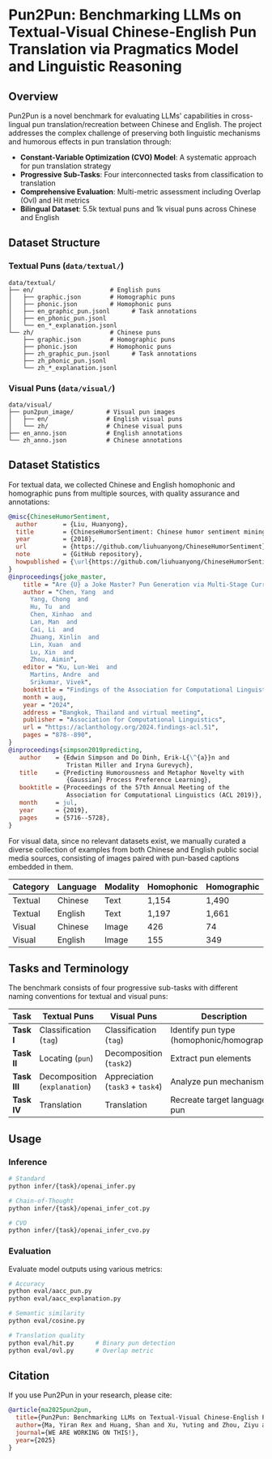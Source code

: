 # Pun2Pun: Benchmarking LLMs on Textual-Visual Chinese-English Pun Translation via Pragmatics Model and Linguistic Reasoning

## Overview

Pun2Pun is a novel benchmark for evaluating LLMs' capabilities in cross-lingual pun translation/recreation between Chinese and English. The project addresses the complex challenge of preserving both linguistic mechanisms and humorous effects in pun translation through:

- **Constant-Variable Optimization (CVO) Model**: A systematic approach for pun translation strategy
- **Progressive Sub-Tasks**: Four interconnected tasks from classification to translation
- **Comprehensive Evaluation**: Multi-metric assessment including Overlap (Ovl) and Hit metrics
- **Bilingual Dataset**: 5.5k textual puns and 1k visual puns across Chinese and English

## Dataset Structure

### Textual Puns (`data/textual/`)
```
data/textual/
├── en/                     # English puns
│   ├── graphic.json        # Homographic puns
│   ├── phonic.json         # Homophonic puns
│   ├── en_graphic_pun.jsonl      # Task annotations
│   ├── en_phonic_pun.jsonl       
│   └── en_*_explanation.jsonl    
└── zh/                     # Chinese puns
    ├── graphic.json        # Homographic puns
    ├── phonic.json         # Homophonic puns
    ├── zh_graphic_pun.jsonl      # Task annotations
    ├── zh_phonic_pun.jsonl       
    └── zh_*_explanation.jsonl    
```

### Visual Puns (`data/visual/`)
```
data/visual/
├── pun2pun_image/         # Visual pun images
│   ├── en/                # English visual puns
│   └── zh/                # Chinese visual puns
├── en_anno.json           # English annotations
└── zh_anno.json           # Chinese annotations
```

## Dataset Statistics

For textual data, we collected Chinese and English homophonic and homographic puns from multiple sources, with quality assurance and annotations: 

```bibtex
@misc{ChineseHumorSentiment,
  author       = {Liu, Huanyong},
  title        = {ChineseHumorSentiment: Chinese humor sentiment mining including corpus build and NLP methods},
  year         = {2018},
  url          = {https://github.com/liuhuanyong/ChineseHumorSentiment},
  note         = {GitHub repository},
  howpublished = {\url{https://github.com/liuhuanyong/ChineseHumorSentiment}}
}
@inproceedings{joke_master,
    title = "Are {U} a Joke Master? Pun Generation via Multi-Stage Curriculum Learning towards a Humor {LLM}",
    author = "Chen, Yang  and
      Yang, Chong  and
      Hu, Tu  and
      Chen, Xinhao  and
      Lan, Man  and
      Cai, Li  and
      Zhuang, Xinlin  and
      Lin, Xuan  and
      Lu, Xin  and
      Zhou, Aimin",
    editor = "Ku, Lun-Wei  and
      Martins, Andre  and
      Srikumar, Vivek",
    booktitle = "Findings of the Association for Computational Linguistics ACL 2024",
    month = aug,
    year = "2024",
    address = "Bangkok, Thailand and virtual meeting",
    publisher = "Association for Computational Linguistics",
    url = "https://aclanthology.org/2024.findings-acl.51",
    pages = "878--890",
}
@inproceedings{simpson2019predicting,
   author    = {Edwin Simpson and Do Dinh, Erik-L{\^{a}}n and
                Tristan Miller and Iryna Gurevych},
   title     = {Predicting Humorousness and Metaphor Novelty with
                {Gaussian} Process Preference Learning},
   booktitle = {Proceedings of the 57th Annual Meeting of the
                Association for Computational Linguistics (ACL 2019)},
   month     = jul,
   year      = {2019},
   pages     = {5716--5728},
}
```

For visual data, since no relevant datasets exist, we manually curated a diverse collection of examples from both Chinese and English public social media sources, consisting of images paired with pun-based captions embedded in them.

| Category | Language | Modality | Homophonic | Homographic |
|----------|----------|----------|------------|-------------|
| Textual | Chinese | Text | 1,154 | 1,490 |
| Textual | English | Text | 1,197 | 1,661 |
| Visual | Chinese | Image | 426 | 74 |
| Visual | English | Image | 155 | 349 |

## Tasks and Terminology

The benchmark consists of four progressive sub-tasks with different naming conventions for textual and visual puns:

| Task | Textual Puns | Visual Puns | Description |
|------|-------------|-------------|-------------|
| **Task I** | Classification (`tag`) | Classification (`tag`) | Identify pun type (homophonic/homographic) |
| **Task II** | Locating (`pun`) | Decomposition (`task2`) | Extract pun elements |
| **Task III** | Decomposition (`explanation`) | Appreciation (`task3` + `task4`) | Analyze pun mechanism |
| **Task IV** | Translation | Translation | Recreate target language pun |

## Usage

### Inference


```bash
# Standard
python infer/{task}/openai_infer.py

# Chain-of-Thought
python infer/{task}/openai_infer_cot.py

# CVO
python infer/{task}/openai_infer_cvo.py
```


### Evaluation

Evaluate model outputs using various metrics:

```bash
# Accuracy
python eval/aacc_pun.py
python eval/aacc_explanation.py

# Semantic similarity
python eval/cosine.py

# Translation quality
python eval/hit.py      # Binary pun detection
python eval/ovl.py      # Overlap metric
```




## Citation

If you use Pun2Pun in your research, please cite:

```bibtex
@article{ma2025pun2pun,
  title={Pun2Pun: Benchmarking LLMs on Textual-Visual Chinese-English Pun Translation via Pragmatics Model and Linguistic Reasoning},
  author={Ma, Yiran Rex and Huang, Shan and Xu, Yuting and Zhou, Ziyu and Wei, Yuanxi},
  journal={WE ARE WORKING ON THIS!},
  year={2025}
}
```
